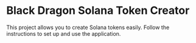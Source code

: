 # Black Dragon Solana Token Creator

This project allows you to create Solana tokens easily. Follow the instructions to set up and use the application.